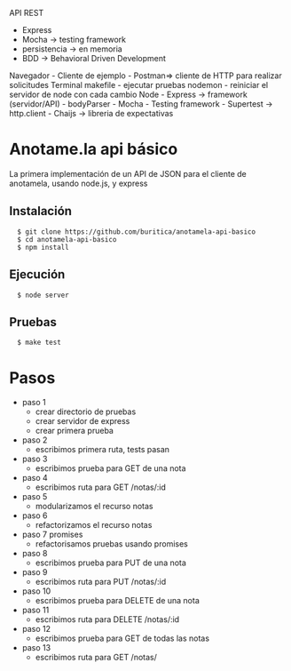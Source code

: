 API REST
- Express
- Mocha -> testing framework
- persistencia -> en memoria
- BDD -> Behavioral Driven Development

Navegador
	- Cliente de ejemplo
	- Postman=> cliente de HTTP para realizar solicitudes
Terminal
	makefile - ejecutar pruebas
	nodemon - reiniciar el servidor de node con cada cambio
Node
	- Express -> framework (servidor/API)
		- bodyParser
	- Mocha - Testing framework
		- Supertest -> http.client
		- Chaijs -> libreria de expectativas

# Anotame.la api básico

La primera implementación de un API de JSON para el cliente de anotamela, usando node.js, y express

## Instalación

```shell
  $ git clone https://github.com/buritica/anotamela-api-basico
  $ cd anotamela-api-basico
  $ npm install
```

## Ejecución

```shell
  $ node server
```

## Pruebas

```shell
  $ make test
```

# Pasos
- paso 1
  - crear directorio de pruebas
  - crear servidor de express
  - crear primera prueba
- paso 2
  - escribimos primera ruta, tests pasan
- paso 3
  - escribimos prueba para GET de una nota
- paso 4
  - escribimos ruta para GET /notas/:id
- paso 5
  - modularizamos el recurso notas
- paso 6
  - refactorizamos el recurso notas
- paso 7 promises
  - refactorisamos pruebas usando promises
- paso 8
  - escribimos prueba para PUT de una nota
- paso 9
  - escribimos ruta para PUT /notas/:id
- paso 10
  - escribimos prueba para DELETE de una nota
- paso 11
  - escribimos ruta para DELETE /notas/:id
- paso 12
  - escribimos prueba para GET de todas las notas
- paso 13
  - escribimos ruta para GET /notas/

